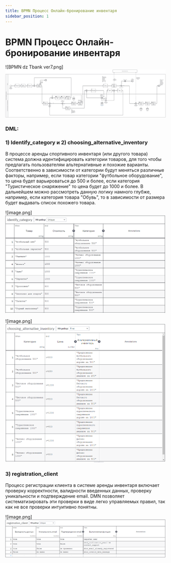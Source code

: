 ```yaml
---
title: BPMN Процесс Онлайн-бронирование инвентаря
sidebar_position: 1
---
```

# BPMN Процесс Онлайн-бронирование инвентаря


![BPMN dz Tbank ver7.png]![alt text](image.png)

### DML:

### **1) Identify_category и 2)** choosing_alternative_inventory

В процессе аренды спортивного инвентаря (или другого товара) система должна идентифицировать категории товаров, для того чтобы предлагать пользователям альтернативные и похожие варианты. Соответственно в зависимости от категории будут меняться различные факторы, например, если товар категории "футбольное оборудование", то цена будет варьироваться до 500 и более, если категория "Туристическое снаряжение" то цена будет до 1000 и более. В дальнейшем можно рассмотреть данную логику намного глубже, например, если категория товара "Обувь", то в зависимости от размера будет выдавать список похожего товара.

![image.png]![alt text](image-1.png)

![image.png]![ ](image-2.png)

### 3) registration_client

Процесс регистрации клиента в системе аренды инвентаря включает проверку корректности, валидности введенных данных, проверку уникальности и подтверждение email. DMN позволяет систематизировать эти проверки в виде легко управляемых правил, так как не все проверки интуитивно понятны. 

![image.png]![alt text](image-3.png)



